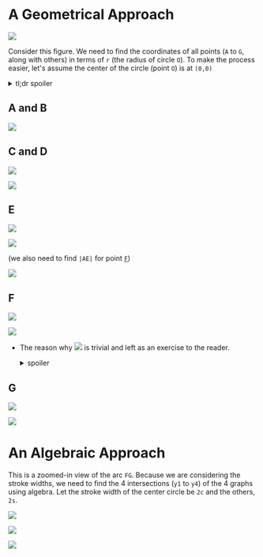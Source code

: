 # A Geometrical Approach
![](assets/o.svg)

Consider this figure. We need to find the coordinates of all points (`A` to `G`, along with others) in terms of `r` (the radius of circle `O`). To make the process easier, let's assume the center of the circle (point `O`) is at `(0,0)`

<details>
    <summary>tl;dr spoiler</summary>

![](assets/vars.svg)
</details>

## A and B
![](assets/ab.svg)

## C and D
![](assets/BOC.svg)

![](assets/cd.svg)

## E
![](assets/AOM.svg)

![](assets/e.svg)

(we also need to find `|AE|` for point [`F`](#f))

![](assets/ae.svg)

## F
![](assets/AOF.svg)

![](assets/f.svg)

- The reason why ![](assets/triv.svg) is trivial and left as an exercise to the reader.
    <details><summary>spoiler</summary>

    ![](assets/trivial.svg)
    </details>

## G
![](assets/POG.svg)

![](assets/g.svg)

# An Algebraic Approach
This is a zoomed-in view of the arc `FG`. Because we are considering the stroke widths, we need to find the 4 intersections (`y1` to `y4`) of the 4 graphs using algebra.
Let the stroke width of the center circle be `2c` and the others, `2s`. 

![](assets/hl.png)

![](assets/alg.svg)

![](assets/ys.svg)
